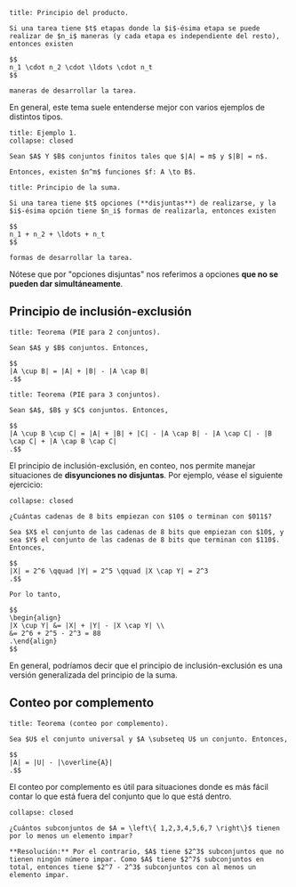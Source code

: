 ```ad-proposition
title: Principio del producto.

Si una tarea tiene $t$ etapas donde la $i$-ésima etapa se puede realizar de $n_i$ maneras (y cada etapa es independiente del resto), entonces existen

$$
n_1 \cdot n_2 \cdot \ldots \cdot n_t
$$

maneras de desarrollar la tarea.

```

En general, este tema suele entenderse mejor con varios ejemplos de distintos tipos.

```ad-example
title: Ejemplo 1.
collapse: closed

Sean $A$ Y $B$ conjuntos finitos tales que $|A| = m$ y $|B| = n$.

Entonces, existen $n^m$ funciones $f: A \to B$.

```

```ad-proposition
title: Principio de la suma.

Si una tarea tiene $t$ opciones (**disjuntas**) de realizarse, y la $i$-ésima opción tiene $n_i$ formas de realizarla, entonces existen

$$
n_1 + n_2 + \ldots + n_t
$$

formas de desarrollar la tarea.

```

Nótese que por "opciones disjuntas" nos referimos a opciones **que no se pueden dar simultáneamente**.

## Principio de inclusión-exclusión

```ad-theorem
title: Teorema (PIE para 2 conjuntos).

Sean $A$ y $B$ conjuntos. Entonces,

$$
|A \cup B| = |A| + |B| - |A \cap B|
.$$

```

```ad-theorem
title: Teorema (PIE para 3 conjuntos).

Sean $A$, $B$ y $C$ conjuntos. Entonces,

$$
|A \cup B \cup C| = |A| + |B| + |C| - |A \cap B| - |A \cap C| - |B \cap C| + |A \cap B \cap C|
.$$

```

El principio de inclusión-exclusión, en conteo, nos permite manejar situaciones de **disyunciones no disjuntas**. Por ejemplo, véase el siguiente ejercicio:

```ad-exercise
collapse: closed

¿Cuántas cadenas de 8 bits empiezan con $10$ o terminan con $011$?

Sea $X$ el conjunto de las cadenas de 8 bits que empiezan con $10$, y sea $Y$ el conjunto de las cadenas de 8 bits que terminan con $110$. Entonces,

$$
|X| = 2^6 \qquad |Y| = 2^5 \qquad |X \cap Y| = 2^3
.$$

Por lo tanto,

$$
\begin{align}
|X \cup Y| &= |X| + |Y| - |X \cap Y| \\
&= 2^6 + 2^5 - 2^3 = 88
.\end{align}
$$

```

En general, podríamos decir que el principio de inclusión-exclusión es una versión generalizada del principio de la suma.

## Conteo por complemento

```ad-theorem
title: Teorema (conteo por complemento).

Sea $U$ el conjunto universal y $A \subseteq U$ un conjunto. Entonces,

$$
|A| = |U| - |\overline{A}|
.$$

```

El conteo por complemento es útil para situaciones donde es más fácil contar lo que está fuera del conjunto que lo que está dentro.

```ad-exercise
collapse: closed

¿Cuántos subconjuntos de $A = \left\{ 1,2,3,4,5,6,7 \right\}$ tienen por lo menos un elemento impar?

**Resolución:** Por el contrario, $A$ tiene $2^3$ subconjuntos que no tienen ningún número impar. Como $A$ tiene $2^7$ subconjuntos en total, entonces tiene $2^7 - 2^3$ subconjuntos con al menos un elemento impar.

```
